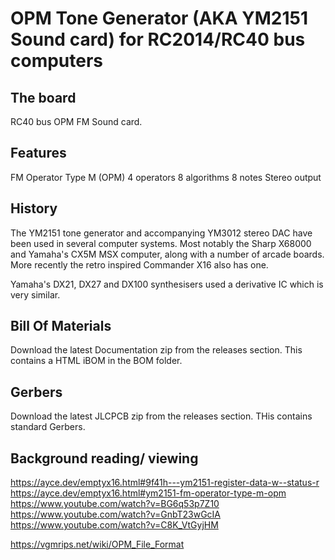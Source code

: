 # OPM Tone Generator (AKA YM2151 Sound card) for RC2014/RC40 bus computers

## The board
RC40 bus OPM FM Sound card.

## Features
FM Operator Type M (OPM)
4 operators
8 algorithms
8 notes
Stereo output

## History
The YM2151 tone generator and accompanying YM3012 stereo DAC have been used in several computer systems.
Most notably the Sharp X68000 and Yamaha's CX5M MSX computer, along with a number of arcade boards.
More recently the retro inspired Commander X16 also has one.

Yamaha's DX21, DX27 and DX100 synthesisers used a derivative IC which is very similar.

## Bill Of Materials
Download the latest Documentation zip from the releases section. This contains a HTML iBOM in the BOM folder.

## Gerbers
Download the latest JLCPCB zip from the releases section. THis contains standard Gerbers.

## Background reading/ viewing
https://ayce.dev/emptyx16.html#9f41h---ym2151-register-data-w--status-r
https://ayce.dev/emptyx16.html#ym2151-fm-operator-type-m-opm
https://www.youtube.com/watch?v=BG6q53p7Z10
https://www.youtube.com/watch?v=GnbT23wGcIA
https://www.youtube.com/watch?v=C8K_VtGyjHM

https://vgmrips.net/wiki/OPM_File_Format

